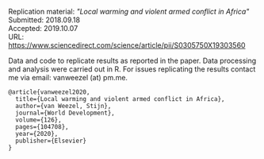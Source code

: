 Replication material: *"Local warming and violent armed conflict in Africa"*    
Submitted: 2018.09.18    
Accepted: 2019.10.07    
URL: https://www.sciencedirect.com/science/article/pii/S0305750X19303560        

Data and code to replicate results as reported in the paper. 
Data processing and analysis were carried out in R.
For issues replicating the results contact me via email: vanweezel (at) pm.me.  


```
@article{vanweezel2020,
  title={Local warming and violent armed conflict in Africa},
  author={van Weezel, Stijn},
  journal={World Development},
  volume={126},
  pages={104708},
  year={2020},
  publisher={Elsevier}
}
```
